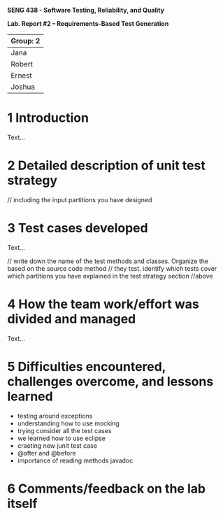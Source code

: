 **SENG 438 - Software Testing, Reliability, and Quality**

**Lab. Report \#2 – Requirements-Based Test Generation**

| Group: 2      |
|-----------------|
| Jana                |   
| Robert              |   
| Ernest               |   
| Joshua                | 

# 1 Introduction

Text…

# 2 Detailed description of unit test strategy

// including the input partitions you have designed

# 3 Test cases developed

Text…

// write down the name of the test methods and classes. Organize the based on
the source code method // they test. identify which tests cover which partitions
you have explained in the test strategy section //above

# 4 How the team work/effort was divided and managed

Text…

# 5 Difficulties encountered, challenges overcome, and lessons learned

- testing around exceptions
- understanding how to use mocking
- trying consider all the test cases
- we learned how to use eclipse
- craeting new junit test case
- @after and @before
- importance of reading methods javadoc 

# 6 Comments/feedback on the lab itself


